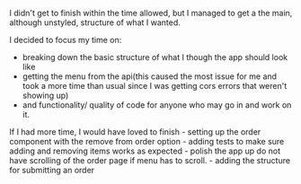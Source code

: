 I didn't get to finish within the time allowed, but I managed to get a the main, although unstyled, structure of what I wanted. 

I decided to focus my time on: 
  - breaking down the basic structure of what I though the app should look like
  - getting the menu from the api(this caused the most issue for me and took a more time than usual since I was getting cors errors that weren't showing up)
  - and functionality/ quality of code for anyone who may go in and work on it. 


  If I had more time, I would have loved to finish
    - setting up the order component with the remove from order option
    - adding tests to make sure adding and removing items works as expected
    - polish the app up do not have scrolling of the order page if menu has to scroll. 
    - adding the structure for submitting an order


    